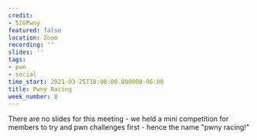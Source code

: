 ```yaml
---
credit:
- SIGPwny
featured: false
location: Zoom
recording: ''
slides: ''
tags:
- pwn
- social
time_start: 2021-03-25T18:00:00.000000-06:00
title: Pwny Racing
week_number: 8
---
```

There are no slides for this meeting - we held a mini competition for members to try and pwn challenges first - hence the name "pwny racing!"